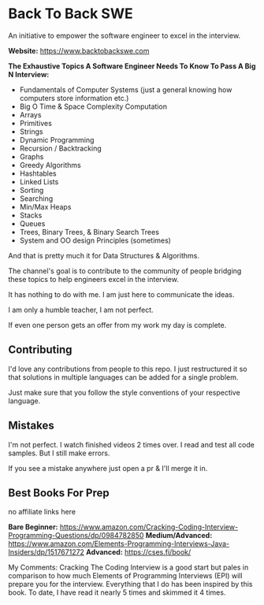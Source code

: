 # Back To Back SWE

An initiative to empower the software engineer to excel in the interview.

<b>Website:</b> https://www.backtobackswe.com <br>

<b>The Exhaustive Topics A Software Engineer Needs To Know To Pass A Big N Interview:</b>

- Fundamentals of Computer Systems (just a general knowing how computers store information etc.)
- Big O Time & Space Complexity Computation
- Arrays
- Primitives
- Strings
- Dynamic Programming
- Recursion / Backtracking
- Graphs
- Greedy Algorithms
- Hashtables
- Linked Lists
- Sorting
- Searching
- Min/Max Heaps
- Stacks
- Queues
- Trees, Binary Trees, & Binary Search Trees
- System and OO design Principles (sometimes)

And that is pretty much it for Data Structures & Algorithms.

The channel's goal is to contribute to the community of people bridging
these topics to help engineers excel in the interview.

It has nothing to do with me. I am just here to communicate the ideas.

I am only a humble teacher, I am not perfect.

If even one person gets an offer from my work my day is complete.

## Contributing

I'd love any contributions from people to this repo. I just restructured it so that solutions in multiple languages can be added for a single problem.

Just make sure that you follow the style conventions of your respective language.

## Mistakes

I'm not perfect. I watch finished videos 2 times over. I read and test all code samples. But I still make errors.

If you see a mistake anywhere just open a pr & I'll merge it in.

## Best Books For Prep

no affiliate links here

<b>Bare Beginner:</b> https://www.amazon.com/Cracking-Coding-Interview-Programming-Questions/dp/0984782850
<b>Medium/Advanced:</b> https://www.amazon.com/Elements-Programming-Interviews-Java-Insiders/dp/1517671272
<b>Advanced:</b> https://cses.fi/book/

My Comments: Cracking The Coding Interview is a good start but pales in comparison to how much Elements
of Programming Interviews (EPI) will prepare you for the interview. Everything that I do has been inspired
by this book. To date, I have read it nearly 5 times and skimmed it 4 times.
